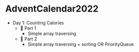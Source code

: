 # AdventCalendar2022

- Day 1: Counting Calories
  - :star2: Part 1
    - Simple array traversing
  - :star2: Part 2
    - Simple array traversing + sorting OR PriorityQueue
